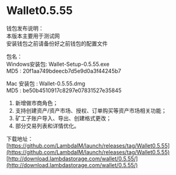 # Wallet0.5.55

钱包发布说明：  
本版本主要用于测试网  
安装钱包之前请备份好之前钱包的配置文件    

包名：  
Windows安装包: Wallet-Setup-0.5.55.exe  
MD5 : 20f1aa749bdeecb7d5e9d0a3f44245b7  

Mac 安装包 : Wallet-0.5.55.dmg  
MD5 : be50b4510917c8297e07831527e35845  

1. 新增做市商角色；  
2. 支持创建资产/资产市场、授权、订单购买等资产市场相关功能；  
3. 矿工子账户导入、导出、创建格式更改；  
4. 部分交易列表和详情优化。
  

下载地址：  
[https://github.com/LambdaIM/launch/releases/tag/Wallet0.5.55](https://github.com/LambdaIM/launch/releases/tag/Wallet0.5.55)
[http://download.lambdastorage.com/wallet/0.5.55/](http://download.lambdastorage.com/wallet/0.5.55/)
